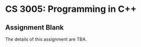 CS 3005: Programming in C++
===============================================

Assignment Blank
------------------------

The details of this assignment are TBA.
